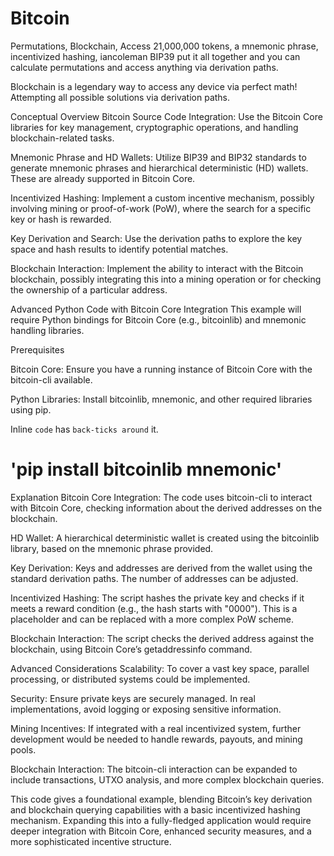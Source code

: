 # Bitcoin

Permutations, Blockchain, Access
21,000,000 tokens, a mnemonic phrase, incentivized hashing, iancoleman BIP39 put it all together and you can calculate permutations and access anything via derivation paths.

Blockchain is a legendary way to access any device via perfect math! Attempting all possible solutions via derivation paths.



Conceptual Overview
Bitcoin Source Code Integration: Use the Bitcoin Core libraries for key management, cryptographic operations, and handling blockchain-related tasks.

Mnemonic Phrase and HD Wallets: Utilize BIP39 and BIP32 standards to generate mnemonic phrases and hierarchical deterministic (HD) wallets. These are already supported in Bitcoin Core.

Incentivized Hashing: Implement a custom incentive mechanism, possibly involving mining or proof-of-work (PoW), where the search for a specific key or hash is rewarded.

Key Derivation and Search: Use the derivation paths to explore the key space and hash results to identify potential matches.

Blockchain Interaction: Implement the ability to interact with the Bitcoin blockchain, possibly integrating this into a mining operation or for checking the ownership of a particular address.

Advanced Python Code with Bitcoin Core Integration
This example will require Python bindings for Bitcoin Core (e.g., bitcoinlib) and mnemonic handling libraries.

Prerequisites

Bitcoin Core: Ensure you have a running instance of Bitcoin Core with the bitcoin-cli available.

Python Libraries: Install bitcoinlib, mnemonic, and other required libraries using pip.

Inline `code` has `back-ticks around` it.
# 'pip install bitcoinlib mnemonic'


Explanation
Bitcoin Core Integration: The code uses bitcoin-cli to interact with Bitcoin Core, checking information about the derived addresses on the blockchain.

HD Wallet: A hierarchical deterministic wallet is created using the bitcoinlib library, based on the mnemonic phrase provided.

Key Derivation: Keys and addresses are derived from the wallet using the standard derivation paths. The number of addresses can be adjusted.

Incentivized Hashing: The script hashes the private key and checks if it meets a reward condition (e.g., the hash starts with "0000"). This is a placeholder and can be replaced with a more complex PoW scheme.

Blockchain Interaction: The script checks the derived address against the blockchain, using Bitcoin Core’s getaddressinfo command.

Advanced Considerations
Scalability: To cover a vast key space, parallel processing, or distributed systems could be implemented.

Security: Ensure private keys are securely managed. In real implementations, avoid logging or exposing sensitive information.

Mining Incentives: If integrated with a real incentivized system, further development would be needed to handle rewards, payouts, and mining pools.

Blockchain Interaction: The bitcoin-cli interaction can be expanded to include transactions, UTXO analysis, and more complex blockchain queries.

This code gives a foundational example, blending Bitcoin’s key derivation and blockchain querying capabilities with a basic incentivized hashing mechanism. Expanding this into a fully-fledged application would require deeper integration with Bitcoin Core, enhanced security measures, and a more sophisticated incentive structure.
